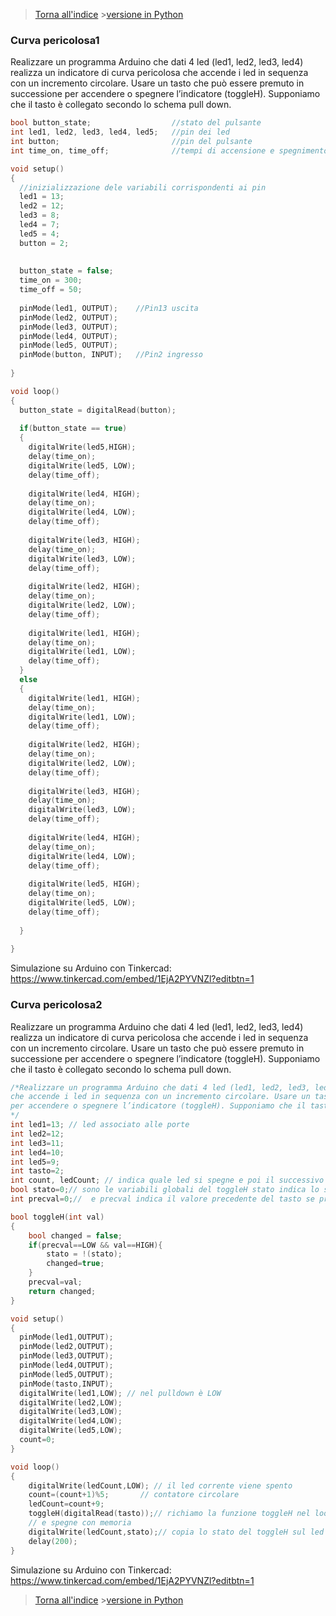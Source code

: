 
>[Torna all'indice](indexpulsanti.md) >[versione in Python](gruppipulsantipy.md)

###  **Curva pericolosa1**

Realizzare un programma Arduino che dati 4 led (led1, led2, led3, led4) realizza un indicatore di curva pericolosa 
che accende i led in sequenza con un incremento circolare. Usare un tasto che può essere premuto in successione 
per accendere o spegnere l’indicatore (toggleH). Supponiamo che il tasto è collegato secondo lo schema pull down.

```C++
bool button_state; 					//stato del pulsante
int led1, led2, led3, led4, led5;	//pin dei led
int button;							//pin del pulsante
int time_on, time_off;				//tempi di accensione e spegnimento

void setup()
{ 
  //inizializzazione dele variabili corrispondenti ai pin
  led1 = 13;
  led2 = 12;
  led3 = 8;
  led4 = 7;
  led5 = 4;
  button = 2;
  
  
  button_state = false;
  time_on = 300;
  time_off = 50;
  
  pinMode(led1, OUTPUT);	//Pin13 uscita
  pinMode(led2, OUTPUT);
  pinMode(led3, OUTPUT);
  pinMode(led4, OUTPUT);
  pinMode(led5, OUTPUT);
  pinMode(button, INPUT);	//Pin2 ingresso
  
}

void loop()
{
  button_state = digitalRead(button);
  
  if(button_state == true)
  {
  	digitalWrite(led5,HIGH);
  	delay(time_on);
  	digitalWrite(led5, LOW);
  	delay(time_off);
  
  	digitalWrite(led4, HIGH);
  	delay(time_on); 
  	digitalWrite(led4, LOW);
  	delay(time_off);
  
  	digitalWrite(led3, HIGH);
  	delay(time_on); 
  	digitalWrite(led3, LOW);
  	delay(time_off);
  
  	digitalWrite(led2, HIGH);
  	delay(time_on); 
  	digitalWrite(led2, LOW);
  	delay(time_off);
  
  	digitalWrite(led1, HIGH);
  	delay(time_on); 
  	digitalWrite(led1, LOW);
  	delay(time_off);
  }
  else
  {
    digitalWrite(led1, HIGH);
  	delay(time_on); 
  	digitalWrite(led1, LOW);
  	delay(time_off); 
  
  	digitalWrite(led2, HIGH);
  	delay(time_on); 
  	digitalWrite(led2, LOW);
  	delay(time_off);
  
  	digitalWrite(led3, HIGH);
  	delay(time_on); 
  	digitalWrite(led3, LOW);
  	delay(time_off);
  
  	digitalWrite(led4, HIGH);
  	delay(time_on); 
  	digitalWrite(led4, LOW);
  	delay(time_off);
  
  	digitalWrite(led5, HIGH);
  	delay(time_on); 
  	digitalWrite(led5, LOW);
  	delay(time_off);
  
  }
  
}
```

Simulazione su Arduino con Tinkercad: https://www.tinkercad.com/embed/1EjA2PYVNZl?editbtn=1

###  **Curva pericolosa2**

Realizzare un programma Arduino che dati 4 led (led1, led2, led3, led4) realizza un indicatore di curva pericolosa 
che accende i led in sequenza con un incremento circolare. Usare un tasto che può essere premuto in successione 
per accendere o spegnere l’indicatore (toggleH). Supponiamo che il tasto è collegato secondo lo schema pull down.

```C++
/*Realizzare un programma Arduino che dati 4 led (led1, led2, led3, led4) realizza un indicatore di curva pericolosa 
che accende i led in sequenza con un incremento circolare. Usare un tasto che può essere premuto in successione 
per accendere o spegnere l’indicatore (toggleH). Supponiamo che il tasto è collegato secondo lo schema pull down.
*/
int led1=13; // led associato alle porte
int led2=12;
int led3=11;
int led4=10;
int led5=9;
int tasto=2;
int count, ledCount; // indica quale led si spegne e poi il successivo che si accende quando lo incrementiamo
bool stato=0;// sono le variabili globali del toggleH stato indica lo stato del toggleH se acceso o spento che poi viene copiato sul led con digitalwrite
int precval=0;//  e precval indica il valore precedente del tasto se premuto è 1 altrimenti 0

bool toggleH(int val)
{
	bool changed = false;
	if(precval==LOW && val==HIGH){
		stato = !(stato);
		changed=true;
	}
	precval=val;
	return changed;
}

void setup() 
{ 
  pinMode(led1,OUTPUT);
  pinMode(led2,OUTPUT);
  pinMode(led3,OUTPUT);
  pinMode(led4,OUTPUT);
  pinMode(led5,OUTPUT);
  pinMode(tasto,INPUT);
  digitalWrite(led1,LOW); // nel pulldown è LOW
  digitalWrite(led2,LOW);
  digitalWrite(led3,LOW);
  digitalWrite(led4,LOW);  
  digitalWrite(led5,LOW); 
  count=0;
}

void loop() 
{
	digitalWrite(ledCount,LOW); // il led corrente viene spento
	count=(count+1)%5; 		 // contatore circolare
	ledCount=count+9;
	toggleH(digitalRead(tasto));// richiamo la funzione toggleH nel loop, essa serve per fare il pulsante toggleH che accende 
	// e spegne con memoria
	digitalWrite(ledCount,stato);// copia lo stato del toggleH sul led successivo
	delay(200);
}
```

Simulazione su Arduino con Tinkercad: https://www.tinkercad.com/embed/1EjA2PYVNZl?editbtn=1

>[Torna all'indice](indexpulsanti.md) >[versione in Python](gruppipulsantipy.md)
